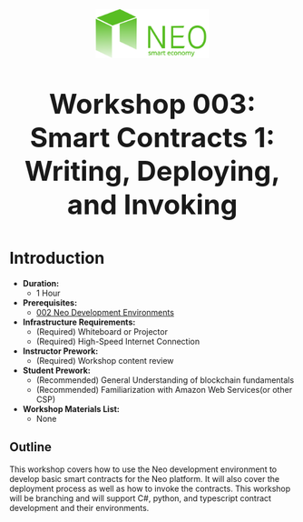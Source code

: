 <p align="center">
  <img 
    src="../assets/logo.svg" 
    width="200px"
    alt="Neo">
</p>

<p align="center" style="font-size: 48px;">
  <strong>Workshop 003: Smart Contracts 1: Writing, Deploying, and Invoking</strong>
</p>

# Introduction
* <b>Duration:</b> 
	* 1 Hour
* <b>Prerequisites:</b> 
	* [002 Neo Development Environments](./1_introduction_to_neo/README.md)
* <b>Infrastructure Requirements:</b>
	* (Required) Whiteboard or Projector
	* (Required) High-Speed Internet Connection
* <b>Instructor Prework:</b>
	* (Required) Workshop content review
* <b>Student Prework:</b>
	* (Recommended) General Understanding of blockchain fundamentals
	* (Recommended) Familiarization with Amazon Web Services(or other CSP)
* <b>Workshop Materials List:</b>
	* None

## Outline
This workshop covers how to use the Neo development environment to develop basic smart contracts for the Neo platform. It will also cover the deployment process as well as how to invoke the contracts. This workshop will be branching and will support C#, python, and typescript contract development and their environments.